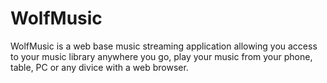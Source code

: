 # WolfMusic
WolfMusic is a web base music streaming application allowing you access to your music library anywhere you go,
play your music from your phone, table, PC or any divice with a web browser. 
